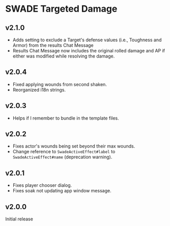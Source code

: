 # SWADE Targeted Damage

## v2.1.0

- Adds setting to exclude a Target's defense values (i.e., Toughness and Armor) from the results Chat Message
- Results Chat Message now includes the original rolled damage and AP if either was modified while resolving the damage.

## v2.0.4

- Fixed applying wounds from second shaken.
- Reorganized i18n strings.

## v2.0.3

- Helps if I remember to bundle in the template files.

## v2.0.2

- Fixes actor's wounds being set beyond their max wounds.
- Change reference to `SwadeActiveEffect#label` to `SwadeActiveEffect#name` (deprecation warning).

## v2.0.1

- Fixes player chooser dialog.
- Fixes soak not updating app window message.

## v2.0.0

Initial release
